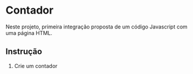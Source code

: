 # Contador

Neste projeto,  primeira integração proposta de um código Javascript com uma página HTML.

## Instrução

1. Crie um contador 

